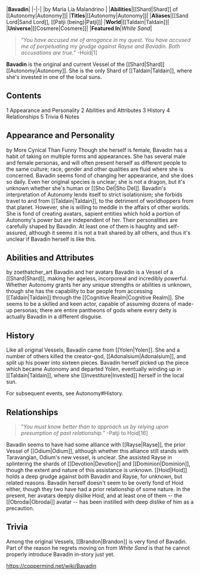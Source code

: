 |**Bavadin**|
|-|-|
|by  Maria Lia Malandrino |
|**Abilities**|[[Shard\|Shard]] of [[Autonomy\|Autonomy]]|
|**Titles**|[[Autonomy\|Autonomy]]|
|**Aliases**|[[Sand Lord\|Sand Lord]], [[Patji (being)\|Patji]]|
|**World**|[[Taldain\|Taldain]]|
|**Universe**|[[Cosmere\|Cosmere]]|
|**Featured In**|*White Sand*|

>“*You have accused me of arrogance in my quest. You have accused me of perpetuating my grudge against Rayse and Bavadin. Both accusations are true.*”
\-Hoid[1]


**Bavadin** is the original and current Vessel of the [[Shard\|Shard]] [[Autonomy\|Autonomy]]. She is the only Shard of [[Taldain\|Taldain]], where she's invested in one of the local suns.

## Contents

1 Appearance and Personality
2 Abilities and Attributes
3 History
4 Relationships
5 Trivia
6 Notes


## Appearance and Personality
 by  More Cynical Than Funny 
Though she herself is female, Bavadin has a habit of taking on multiple forms and appearances. She has several male and female personas, and will often present herself as different people to the same culture; race, gender and other qualities are fluid where she is concerned. Bavadin seems fond of changing her appearance, and she does so daily. Even her original species is unclear; she is not a dragon, but it's unknown whether she's human or [[Sho Del\|Sho Del]].
Bavadin's interpretation of Autonomy lends itself to strict isolationism; she forbids travel to and from [[Taldain\|Taldain]], to the detriment of worldhoppers from that planet. However, she is willing to meddle in the affairs of other worlds. She is fond of creating avatars, sapient entities which hold a portion of Autonomy's power but are independent of her. Their personalities are carefully shaped by Bavadin. At least one of them is haughty and self-assured, although it seems it is not a trait shared by all others, and thus it's unclear if Bavadin herself is like this.

## Abilities and Attributes
 by  zoethatcher_art  Bavadin and her avatars
Bavadin is a Vessel of a [[Shard\|Shard]], making her ageless, incorporeal and incredibly powerful. Whether Autonomy grants her any unique strengths or abilities is unknown, though she has the capability to bar people from accessing [[Taldain\|Taldain]] through the [[Cognitive Realm\|Cognitive Realm]]. She seems to be a skilled and keen actor, capable of assuming dozens of made-up personas; there are entire pantheons of gods where every deity is actually Bavadin in a different disguise.

## History
Like all original Vessels, Bavadin came from [[Yolen\|Yolen]]. She and a number of others killed the creator-god, [[Adonalsium\|Adonalsium]], and split up his power into sixteen pieces. Bavadin herself picked up the piece which became Autonomy and departed Yolen, eventually winding up in [[Taldain\|Taldain]], where she [[Investiture\|Invested]] herself in the local sun.

For subsequent events, see Autonomy#History.
## Relationships
>“*You must know better than to approach us by relying upon presumption of past relationship.*”
\-Patji to Hoid[16]


Bavadin seems to have had some alliance with [[Rayse\|Rayse]], the prior Vessel of [[Odium\|Odium]], although whether this alliance still stands with Taravangian, Odium's new vessel, is unclear. She assisted Rayse in splintering the shards of [[Devotion\|Devotion]] and [[Dominion\|Dominion]], though the extent and nature of this assistance is unknown. [[Hoid\|Hoid]] holds a deep grudge against both Bavadin and Rayse, for unknown, but related reasons. Bavadin herself doesn't seem to be overly fond of Hoid either, though they two have had a prior relationship of some nature. In the present, her avatars deeply dislike Hoid, and at least one of them -- the [[Obrodai\|Obrodai]] avatar -- has been instilled with deep dislike of him as a precaution.

## Trivia
Among the original Vessels, [[Brandon\|Brandon]] is very fond of Bavadin. Part of the reason he regrets moving on from *White Sand* is that he cannot properly introduce Bavadin in-story just yet.


https://coppermind.net/wiki/Bavadin